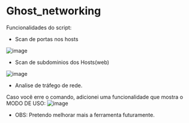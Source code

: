 # Ghost_networking

Funcionalidades do script:
- Scan de portas nos hosts

![image](https://user-images.githubusercontent.com/92878748/209012811-3cb2d55c-4118-4453-919c-cb15918d31e7.png)

- Scan de subdominios dos Hosts(web)

![image](https://user-images.githubusercontent.com/92878748/209012997-dfe6dfa4-f2dc-4a24-81d3-9cf17e0ff10b.png)

- Analise de tráfego de rede.

Caso você erre o comando, adicionei uma funcionalidade que mostra o MODO DE USO:
![image](https://user-images.githubusercontent.com/92878748/209012299-acbc3d3b-a0d7-4798-a18c-76d58a193a8b.png)

- OBS: Pretendo melhorar mais a ferramenta futuramente.
